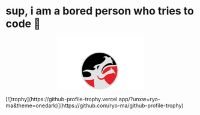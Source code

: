 <h1 align="centre">sup, i am a bored person who tries to code 👋</h1>
<p size="140%"; align="center"><img src="img/unxw2.png" alt="My crappy free logo! :)"></p>
[![trophy](https://github-profile-trophy.vercel.app/?unxw=ryo-ma&theme=onedark)](https://github.com/ryo-ma/github-profile-trophy)
